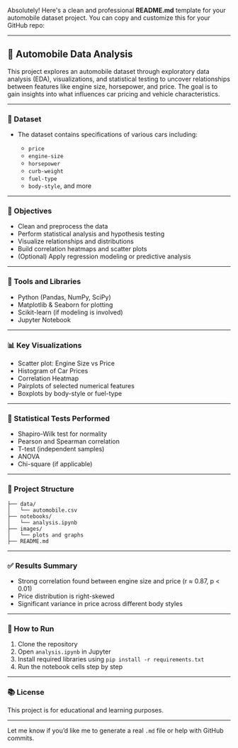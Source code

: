 Absolutely! Here's a clean and professional **README.md** template for your automobile dataset project. You can copy and customize this for your GitHub repo:

---

## 🚗 Automobile Data Analysis

This project explores an automobile dataset through exploratory data analysis (EDA), visualizations, and statistical testing to uncover relationships between features like engine size, horsepower, and price. The goal is to gain insights into what influences car pricing and vehicle characteristics.

---

### 📁 Dataset

* The dataset contains specifications of various cars including:

  * `price`
  * `engine-size`
  * `horsepower`
  * `curb-weight`
  * `fuel-type`
  * `body-style`, and more

---

### 📌 Objectives

* Clean and preprocess the data
* Perform statistical analysis and hypothesis testing
* Visualize relationships and distributions
* Build correlation heatmaps and scatter plots
* (Optional) Apply regression modeling or predictive analysis

---

### 🔧 Tools and Libraries

* Python (Pandas, NumPy, SciPy)
* Matplotlib & Seaborn for plotting
* Scikit-learn (if modeling is involved)
* Jupyter Notebook

---

### 📊 Key Visualizations

* Scatter plot: Engine Size vs Price
* Histogram of Car Prices
* Correlation Heatmap
* Pairplots of selected numerical features
* Boxplots by body-style or fuel-type

---

### 🧪 Statistical Tests Performed

* Shapiro-Wilk test for normality
* Pearson and Spearman correlation
* T-test (independent samples)
* ANOVA
* Chi-square (if applicable)

---

### 📁 Project Structure

```plaintext
├── data/
│   └── automobile.csv
├── notebooks/
│   └── analysis.ipynb
├── images/
│   └── plots and graphs
├── README.md
```

---

### ✅ Results Summary

* Strong correlation found between engine size and price (r ≈ 0.87, p < 0.01)
* Price distribution is right-skewed
* Significant variance in price across different body styles

---

### 📌 How to Run

1. Clone the repository
2. Open `analysis.ipynb` in Jupyter
3. Install required libraries using `pip install -r requirements.txt`
4. Run the notebook cells step by step

---

### 📚 License

This project is for educational and learning purposes.

---

Let me know if you’d like me to generate a real `.md` file or help with GitHub commits.
